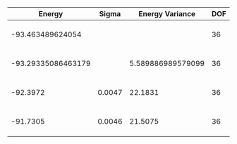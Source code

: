 | Energy             | Sigma  | Energy Variance   | DOF | Einf | Method                       | Reference |
|--------------------|--------|-------------------|-----|------|------------------------------|-----------|
| -93.463489624054   |        |                   | 36  | 0    | Exact diagonalization        | TODO: own code (ED) |
| -93.29335086463179 |        | 5.589886989579099 | 36  | 0    | DMRG (bond dimension = 2048) | TODO: own code (DMRG) |
| -92.3972           | 0.0047 | 22.1831           | 36  | 0    | RBM (alpha = 1)              | TODO: own code (RBM) |
| -91.7305           | 0.0046 | 21.5075           | 36  | 0    | Jastrow baseline             | TODO: own code (Jastrow) |
